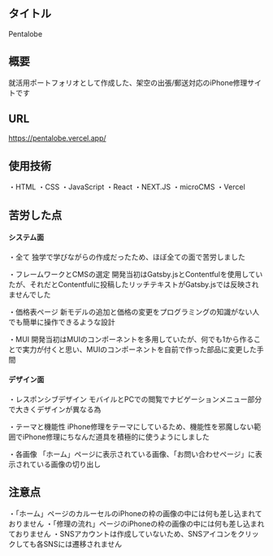 ## タイトル

Pentalobe

## 概要

就活用ポートフォリオとして作成した、架空の出張/郵送対応のiPhone修理サイトです

## URL

https://pentalobe.vercel.app/

## 使用技術

・HTML
・CSS
・JavaScript
・React
・NEXT.JS
・microCMS
・Vercel

## 苦労した点

#### システム面

・全て
独学で学びながらの作成だったため、ほぼ全ての面で苦労しました

・フレームワークとCMSの選定
開発当初はGatsby.jsとContentfulを使用していたが、それだとContentfulに投稿したリッチテキストがGatsby.jsでは反映されませんでした

・価格表ページ
新モデルの追加と価格の変更をプログラミングの知識がない人でも簡単に操作できるような設計

・MUI
開発当初はMUIのコンポーネントを多用していたが、何でも1から作ることで実力が付くと思い、MUIのコンポーネントを自前で作った部品に変更した手間

#### デザイン面

・レスポンシブデザイン
モバイルとPCでの閲覧でナビゲーションメニュー部分で大きくデザインが異なる為

・テーマと機能性
iPhone修理をテーマにしているため、機能性を邪魔しない範囲でiPhone修理にちなんだ道具を積極的に使うようにしました

・各画像
「ホーム」ページに表示されている画像、「お問い合わせページ」に表示されている画像の切り出し


## 注意点

・「ホーム」ページのカルーセルのiPhoneの枠の画像の中には何も差し込まれておりません
・「修理の流れ」ページのiPhoneの枠の画像の中には何も差し込まれておりません
・SNSアカウントは作成していないため、SNSアイコンをクリックしても各SNSには遷移されません
